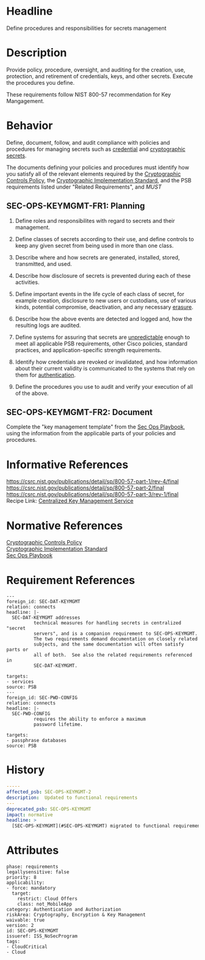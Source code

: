# Headline

Define procedures and responsibilities for secrets management

# Description

Provide policy, procedure, oversight, and auditing for the creation, use, protection, and retirement of credentials, keys, and other secrets.  Execute the procedures you define.

These requirements follow NIST 800-57 recommendation for Key Mangagement.

# Behavior

Define, document, follow, and audit compliance with policies and procedures for managing secrets such as [credential](#DEF_Credential) and [cryptographic secrets](#DEF_CryptographicSecret).

The documents defining your policies and procedures must identify how you satisfy all of the relevant elements required by the [Cryptographic Controls Policy](https://docs.cisco.com/share/proxy/alfresco/url?docnum=EDCS-806748&ver=approved), the [Cryptographic Implementation Standard](https://docs.cisco.com/share/proxy/alfresco/url?docnum=EDCS-806752&ver=approved), and the PSB requirements listed under "Related Requirements", and _MUST_

## SEC-OPS-KEYMGMT-FR1: Planning

1.  Define roles and responsibilites with regard to secrets and their management.

2.  Define classes of secrets according to their use, and define controls to keep any given secret from being used in more than one class.

3.  Describe where and how secrets are generated, installed, stored, transmitted, and used.

4.  Describe how disclosure of secrets is prevented during each of these activities.

5.  Define important events in the life cycle of each class of secret, for example creation, disclosure to new users or custodians, use of various kinds, potential compromise, deactivation, and any necessary [erasure](#DEF_Erase).

6.  Describe how the above events are detected and logged and, how the resulting logs are audited.

7.  Define systems for assuring that secrets are [unpredictable](#DEF_Unpredictability) enough to meet all applicable PSB requirements, other Cisco policies, standard practices, and application-specific strength requirements.

8.  Identify how credentials are revoked or invalidated, and how information about their current validity is communicated to the systems that rely on them for [authentication](#DEF_Authentication).

9.  Define the procedures you use to audit and verify your execution of all of the above.

## SEC-OPS-KEYMGMT-FR2: Document

Complete the "key management template" from the [Sec Ops
Playbook](https://cisco.sharepoint.com/sites/CSDLCloudOfferSecurityCom/Shared%20Documents/Forms/AllItems.aspx?id=%2Fsites%2FCSDLCloudOfferSecurityCom%2FShared%20Documents%2FTemplates%2FOperations%20Playbooks&p=true&originalPath=aHR0cHM6Ly9jaXNjby5zaGFyZXBvaW50LmNvbS86Zjovcy9DU0RMQ2xvdWRPZmZlclNlY3VyaXR5Q29tL0VxcVJ0X1VMSG81QnRxU2dMZHJMNDVNQl9ZSzRYNlEtdUg3eXNhbDZfdEtiT1E_cnRpbWU9TWp4NWhaRDkxMGc),
using the information from the applicable parts of your policies and procedures.

# Informative References

<https://csrc.nist.gov/publications/detail/sp/800-57-part-1/rev-4/final>\
<https://csrc.nist.gov/publications/detail/sp/800-57-part-2/final>\
<https://csrc.nist.gov/publications/detail/sp/800-57-part-3/rev-1/final>\
Recipe Link: [Centralized Key Management Service](https://cisco.sharepoint.com/Sites/CiscoProductSecurityCookbook/SitePages/Centralized%20Key%20and%20Secret%20Management.aspx)

# Normative References

[Cryptographic Controls Policy](https://docs.cisco.com/share/proxy/alfresco/url?docnum=EDCS-806748&ver=approved)\
[Cryptographic Implementation Standard](https://docs.cisco.com/share/proxy/alfresco/url?docnum=EDCS-806752&ver=approved)\
[Sec Ops Playbook](https://cisco.sharepoint.com/:f:/r/sites/CSDLCloudOfferSecurityCom/Shared%20Documents/Templates/Operations%20Playbooks?csf=1&web=1&e=IMYszR)

# Requirement References

    ---
    foreign_id: SEC-DAT-KEYMGMT
    relation: connects
    headline: |-
      SEC-DAT-KEYMGMT addresses
              technical measures for handling secrets in centralized "secret
              servers", and is a companion requirement to SEC-OPS-KEYMGMT.
              The two requirements demand documentation on closely related
              subjects, and the same documentation will often satisfy parts or
              all of both.  See also the related requirements referenced in
              SEC-DAT-KEYMGMT.

    targets:
    - services
    source: PSB
    ---
    foreign_id: SEC-PWD-CONFIG
    relation: connects
    headline: |-
      SEC-PWD-CONFIG
              requires the ability to enforce a maximum
              password lifetime.

    targets:
    - passphrase databases
    source: PSB

# History

```yaml
-----
affected_psb: SEC-OPS-KEYMGMT-2
description:  Updated to functional requirements
---
deprecated_psb: SEC-OPS-KEYMGMT
impact: normative
headline: >
  [SEC-OPS-KEYMGMT](#SEC-OPS-KEYMGMT) migrated to functional requirements
```

# Attributes

    phase: requirements
    legallysensitive: false
    priority: 8
    applicability:
    - force: mandatory
      target:
        restrict: Cloud Offers
        class: not_MobileApp
    category: Authentication and Authorization
    riskArea: Cryptography, Encryption & Key Management
    waivable: true
    version: 2
    id: SEC-OPS-KEYMGMT
    issueref: ISS_NoSecProgram
    tags:
    - CloudCritical
    - Cloud

